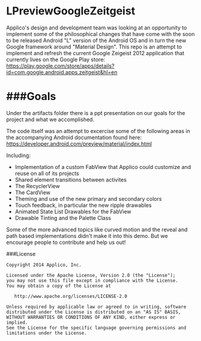LPreviewGoogleZeitgeist
=======================

Applico's design and development team was looking at an opportunity to implement some of the philosophical changes that have come with the soon to be released Android "L" version of the Android OS and in turn
the new Google framework around "Material Design".
This repo is an attempt to implement and refresh the current Google Zeigeist 2012 application that currently lives on the Google Play store:
https://play.google.com/store/apps/details?id=com.google.android.apps.zeitgeist&hl=en

###Goals
==============================
Under the artifacts folder there is a ppt presentation on our goals for the project and what we accomplished.

The code itself was an attempt to excercise some of the following areas in the
accompanying Android documentation found here:
https://developer.android.com/preview/material/index.html

Including:
* Implementation of a custom FabView that Applico could customize and reuse on all of its projects
* Shared element transitions between activites
* The RecyclerView
* The CardView
* Theming and use of the new primary and secondary colors
* Touch feedback, in particular the new ripple drawables
* Animated State List Drawables for the FabView
* Drawable Tinting and the Palette Class


Some of the more advanced topics like curved motion and the reveal and path based implementations didn't make it into this demo.  But we encourage people to contribute and help us out!



###License
```
Copyright 2014 Applico, Inc.

Licensed under the Apache License, Version 2.0 (the "License");
you may not use this file except in compliance with the License.
You may obtain a copy of the License at

   http://www.apache.org/licenses/LICENSE-2.0

Unless required by applicable law or agreed to in writing, software
distributed under the License is distributed on an "AS IS" BASIS,
WITHOUT WARRANTIES OR CONDITIONS OF ANY KIND, either express or implied.
See the License for the specific language governing permissions and
limitations under the License.





